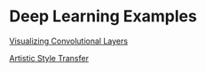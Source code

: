 # Deep Learning Examples

[Visualizing Convolutional Layers](python/visualizing_convolutional_layers.ipynb)

[Artistic Style Transfer](python/artistic_style_transfer.ipynb)
